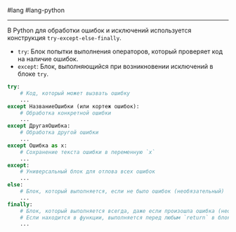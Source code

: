 #lang #lang-python 

---
В Python для обработки ошибок и исключений используется конструкция `try-except-else-finally`. 
- `try`: Блок попытки выполнения операторов, который проверяет код на наличие ошибок.
- `except`: Блок, выполняющийся при возникновении исключений в блоке `try`.

```python
try:
    # Код, который может вызвать ошибку
    ...
except НазваниеОшибки (или кортеж ошибок):
    # Обработка конкретной ошибки
    ...
except ДругаяОшибка:
    # Обработка другой ошибки
    ...
except Ошибка as x:
    # Сохранение текста ошибки в переменную `x`
    ...
except:
    # Универсальный блок для отлова всех ошибок
    ...
else:
    # Блок, который выполняется, если не было ошибок (необязательный)
    ...
finally:
    # Блок, который выполняется всегда, даже если произошла ошибка (необязательный). 
    # Если находится в функции, выполняется перед любым `return` в блоках выше.
    ...
```
